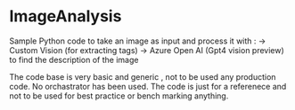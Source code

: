 # ImageAnalysis

Sample Python code to take an image as input and process it with :
  -> Custom Vision (for extracting tags)
  -> Azure Open AI (Gpt4 vision preview) to find the description of the image

  The code base is very basic and generic , not to be used any production code. No orchastrator has been used.
  The code is just for a referenece and not to be used for best practice or bench marking anything.
